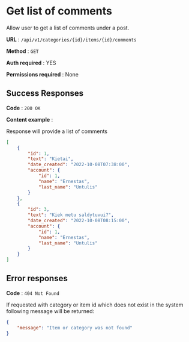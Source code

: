 # Get list of comments

Allow user to get a list of comments under a post.

**URL** : `/api/v1/categories/{id}/items/{id}/comments`

**Method** : `GET`

**Auth required** : YES

**Permissions required** : None

## Success Responses

**Code** : `200 OK`

**Content example** : 

Response will provide a list of comments

```json
[
    {
        "id": 1,
        "text": "Kietai",
        "date_created": "2022-10-08T07:38:00",
        "account": {
            "id": 1,
            "name": "Ernestas",
            "last_name": "Untulis"
        }
    },
    {
        "id": 3,
        "text": "Kiek metu saldytuvui?",
        "date_created": "2022-10-08T08:15:00",
        "account": {
            "id": 1,
            "name": "Ernestas",
            "last_name": "Untulis"
        }
    }
]
```
## Error responses

**Code** : `404 Not Found`

If requested with category or item id which does not exist in the system following message will be returned:

```json
{
    "message": "Item or category was not found"
}
```